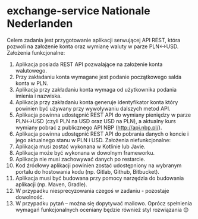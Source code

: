 # exchange-service Nationale Nederlanden

Celem zadania jest przygotowanie aplikacji serwującej API REST, która pozwoli na założenie konta oraz wymianę waluty w parze PLN<->USD.
Założenia funkcjonalne:
1. Aplikacja posiada REST API pozwalające na założenie konta walutowego.
2. Przy zakładaniu konta wymagane jest podanie początkowego salda konta w PLN.
3. Aplikacja przy zakładaniu konta wymaga od użytkownika podania imienia i nazwiska.
4. Aplikacja przy zakładaniu konta generuje identyfikator konta który powinien być używany przy wywoływaniu dalszych metod API.
5. Aplikacja powinna udostępnić REST API do wymiany pieniędzy w parze PLN<->USD (czyli PLN na USD oraz USD na PLN), a aktualny kurs wymiany pobrać z publicznego API NBP (http://api.nbp.pl/).
6. Aplikacja powinna udostępnić REST API do pobrania danych o koncie i jego aktualnego stanu w PLN i USD.
Założenia niefunkcjonalne:
1. Aplikacja musi zostać wykonana w Kotlinie lub Javie.
2. Aplikacja może być wykonana w dowolnym frameworku.
3. Aplikacja nie musi zachowywać danych po restarcie.
4. Kod źródłowy aplikacji powinien zostać udostępniony na wybranym portalu do hostowania kodu (np. Gitlab, Github, Bitbucket).
5. Aplikacja musi być budowana przy pomocy narzędzia do budowania aplikacji (np. Maven, Gradle).
6. W przypadku niesprecyzowania czegoś w zadaniu - pozostaje dowolność.
7. W przypadku pytań – można się dopytywać mailowo.
Oprócz spełnienia wymagań funkcjonalnych oceniany będzie również styl rozwiązania 😊
